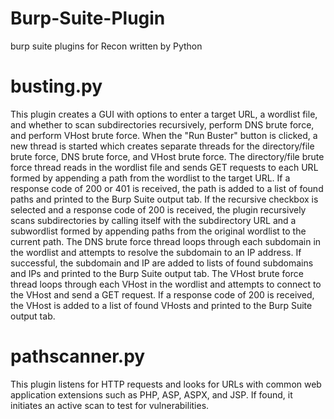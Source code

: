 # Burp-Suite-Plugin
burp suite plugins for Recon written by Python

<h1>busting.py</h1>
This plugin creates a GUI with options to enter a target URL, a wordlist file, and whether to scan subdirectories recursively, perform DNS brute force, and perform VHost brute force. When the "Run Buster" button is clicked, a new thread is started which creates separate threads for the directory/file brute force, DNS brute force, and VHost brute force. The directory/file brute force thread reads in the wordlist file and sends GET requests to each URL formed by appending a path from the wordlist to the target URL. If a response code of 200 or 401 is received, the path is added to a list of found paths and printed to the Burp Suite output tab. If the recursive checkbox is selected and a response code of 200 is received, the plugin recursively scans subdirectories by calling itself with the subdirectory URL and a subwordlist formed by appending paths from the original wordlist to the current path. The DNS brute force thread loops through each subdomain in the wordlist and attempts to resolve the subdomain to an IP address. If successful, the subdomain and IP are added to lists of found subdomains and IPs and printed to the Burp Suite output tab. The VHost brute force thread loops through each VHost in the wordlist and attempts to connect to the VHost and send a GET request. If a response code of 200 is received, the VHost is added to a list of found VHosts and printed to the Burp Suite output tab.

<h1>pathscanner.py</h1>
This plugin listens for HTTP requests and looks for URLs with common web application extensions such as PHP, ASP, ASPX, and JSP. If found, it initiates an active scan to test for vulnerabilities. 
